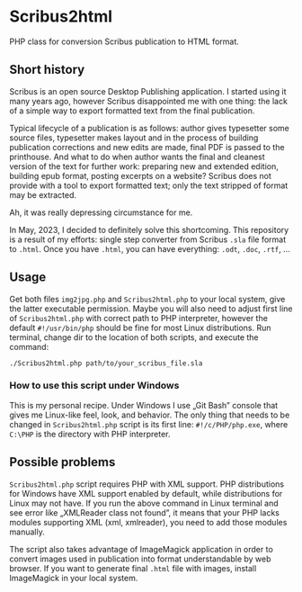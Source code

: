 # Scribus2html

PHP class for conversion Scribus publication to HTML format.

## Short history

Scribus is an open source Desktop Publishing application. I started using it
many years ago, however Scribus disappointed me with one thing: the lack of
a simple way to export formatted text from the final publication.

Typical lifecycle of a publication is as follows: author gives typesetter some
source files, typesetter makes layout and in the process of building
publication corrections and new edits are made, final PDF is passed to the
printhouse. And what to do when author wants the final and cleanest version of
the text for further work: preparing new and extended edition, building epub
format, posting excerpts on a website? Scribus does not provide with a tool to
export formatted text; only the text stripped of format may be extracted.

Ah, it was really depressing circumstance for me.

In May, 2023, I decided to definitely solve this shortcoming. This repository
is a result of my efforts: single step converter from Scribus `.sla` file
format to `.html`. Once you have `.html`, you can have everything: `.odt`,
`.doc`, `.rtf`, ...

## Usage

Get both files `img2jpg.php` and `Scribus2html.php` to your local system, give
the latter executable permission. Maybe you will also need to adjust first line
of `Scribus2html.php` with correct path to PHP interpreter, however the default
`#!/usr/bin/php` should be fine for most Linux distributions. Run terminal,
change dir to the location of both scripts, and execute the command:

```
./Scribus2html.php path/to/your_scribus_file.sla
```

### How to use this script under Windows

This is my personal recipe. Under Windows I use „Git Bash” console that gives
me Linux-like feel, look, and behavior. The only thing that needs to be changed
in `Scribus2html.php` script is its first line: `#!/c/PHP/php.exe`, where
`C:\PHP` is the directory with PHP interpreter.

## Possible problems

`Scribus2html.php` script requires PHP with XML support. PHP distributions for
Windows have XML support enabled by default, while distributions for Linux may
not have. If you run the above command in Linux terminal and see error like
„XMLReader class not found”, it means that your PHP lacks modules supporting
XML (xml, xmlreader), you need to add those modules manually.

The script also takes advantage of ImageMagick application in order to convert
images used in publication into format understandable by web browser. If you
want to generate final `.html` file with images, install ImageMagick in your
local system.
